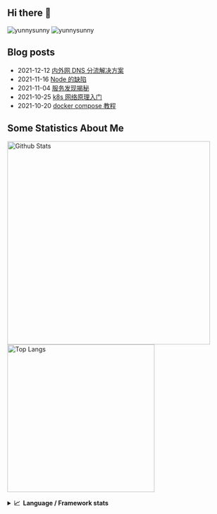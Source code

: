 ## Hi there 👋
![yunnysunny](https://komarev.com/ghpvc/?username=yunnysunny)
![yunnysunny](https://visitor-badge.glitch.me/badge?page_id=yunnysunny.profile)


## Blog posts
<!-- BLOG-POST-LIST:START -->
- 2021-12-12 [内外网 DNS 分流解决方案](https://blog.whyun.com/posts/local-dns-masq/)
- 2021-11-16 [Node 的缺陷](https://blog.whyun.com/posts/the-defect-of-node/)
- 2021-11-04 [服务发现揭秘](https://blog.whyun.com/posts/service-discovery-start/)
- 2021-10-25 [k8s 网络原理入门](https://blog.whyun.com/posts/k8s-startup/)
- 2021-10-20 [docker compose 教程](https://blog.whyun.com/posts/docker-compose-tutorial/)<!-- BLOG-POST-LIST:END -->


## Some Statistics About Me
<p>
	<img  style="width:460px;" src="https://github-readme-stats.vercel.app/api?username=yunnysunny&show_icons=true&layout=compact&title_color=ffffff&icon_color=bb2acf&text_color=daf7dc&bg_color=151515" alt="Github Stats"/>
	<img style="width:334px;"src="https://github-readme-stats.vercel.app/api/top-langs/?username=yunnysunny&show_icons=true&layout=compact&exclude_repo=yunnysunny.github.io&title_color=ffffff&icon_color=bb2acf&text_color=daf7dc&bg_color=151515" alt="Top Langs" />
</p>
<div style="clear:both;height:1px;"></div>
<details>
  <summary><b>📈&nbsp;&nbsp;Language&nbsp;/&nbsp;Framework stats</b></summary>
  <br/>
<a href="https://profile.codersrank.io/user/yunnysunny/"><img src="https://cr-skills-chart-widget.azurewebsites.net/api/api?username=yunnysunny" /></a>
</details>













